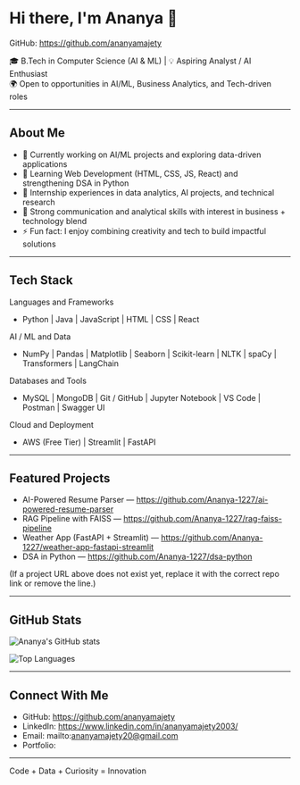 # Hi there, I'm Ananya 👋

GitHub: https://github.com/ananyamajety

🎓 B.Tech in Computer Science (AI & ML) | 💡 Aspiring Analyst / AI Enthusiast  
🌍 Open to opportunities in AI/ML, Business Analytics, and Tech-driven roles

---

## About Me
- 🔭 Currently working on AI/ML projects and exploring data-driven applications
- 🌱 Learning Web Development (HTML, CSS, JS, React) and strengthening DSA in Python
- 💼 Internship experiences in data analytics, AI projects, and technical research
- 🎯 Strong communication and analytical skills with interest in business + technology blend
- ⚡ Fun fact: I enjoy combining creativity and tech to build impactful solutions

---

## Tech Stack

Languages and Frameworks
- Python | Java | JavaScript | HTML | CSS | React

AI / ML and Data
- NumPy | Pandas | Matplotlib | Seaborn | Scikit-learn | NLTK | spaCy | Transformers | LangChain

Databases and Tools
- MySQL | MongoDB | Git / GitHub | Jupyter Notebook | VS Code | Postman | Swagger UI

Cloud and Deployment
- AWS (Free Tier) | Streamlit | FastAPI

---

## Featured Projects

- AI-Powered Resume Parser — https://github.com/Ananya-1227/ai-powered-resume-parser  
- RAG Pipeline with FAISS — https://github.com/Ananya-1227/rag-faiss-pipeline  
- Weather App (FastAPI + Streamlit) — https://github.com/Ananya-1227/weather-app-fastapi-streamlit  
- DSA in Python — https://github.com/Ananya-1227/dsa-python

(If a project URL above does not exist yet, replace it with the correct repo link or remove the line.)

---

## GitHub Stats

![Ananya's GitHub stats](https://github-readme-stats.vercel.app/api?username=ananyamajety&show_icons=true&theme=tokyonight)

![Top Languages](https://github-readme-stats.vercel.app/api/top-langs/?username=ananyamajety&layout=compact&theme=tokyonight)

---

## Connect With Me

- GitHub: https://github.com/ananyamajety
- LinkedIn: https://www.linkedin.com/in/ananyamajety2003/
- Email: mailto:ananyamajety20@gmail.com
- Portfolio: 

---

Code + Data + Curiosity = Innovation
